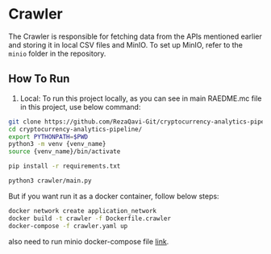 # Crawler

The Crawler is responsible for fetching data from the APIs mentioned earlier and storing it in local CSV files and MinIO. To set up MinIO, refer to the `minio` folder in the repository.

## How To Run
1. Local: To run this project locally, as you can see in main RAEDME.mc file in this project, use below command: 

```bash
git clone https://github.com/RezaQavi-Git/cryptocurrency-analytics-pipeline.git
cd cryptocurrency-analytics-pipeline/
export PYTHONPATH=$PWD
python3 -m venv {venv_name}
source {venv_name}/bin/activate

pip install -r requirements.txt

python3 crawler/main.py
```

But if you want run it as a docker container, follow below steps:

```bash
docker network create application_network
docker build -t crawler -f Dockerfile.crawler
docker-compose -f crawler.yaml up
```

also need to run minio docker-compose file [link](../minion/minio.yaml).
